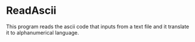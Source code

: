 # ReadAscii
This program reads the ascii code that inputs from a text file and it translate it to alphanumerical language.
